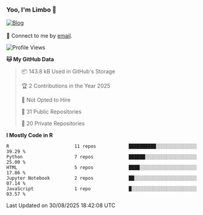 ### Yoo, I'm Limbo 👋
 [![Blog](https://img.shields.io/badge/Limbo-Blog-blue)](https://limboblog.netlify.app/)
<br></br>
💬 Connect to me by [email](mailto:slst_wangxuan@163.com). 
<!--START_SECTION:waka-->
![Profile Views](http://img.shields.io/badge/Profile%20Views-0-blue)

**🐱 My GitHub Data** 

> 📦 143.8 kB Used in GitHub's Storage 
 > 
> 🏆 2 Contributions in the Year 2025
 > 
> 🚫 Not Opted to Hire
 > 
> 📜 31 Public Repositories 
 > 
> 🔑 20 Private Repositories 
 > 
**I Mostly Code in R** 

```text
R                        11 repos            ██████████░░░░░░░░░░░░░░░   39.29 % 
Python                   7 repos             ██████░░░░░░░░░░░░░░░░░░░   25.00 % 
HTML                     5 repos             ████░░░░░░░░░░░░░░░░░░░░░   17.86 % 
Jupyter Notebook         2 repos             ██░░░░░░░░░░░░░░░░░░░░░░░   07.14 % 
JavaScript               1 repo              █░░░░░░░░░░░░░░░░░░░░░░░░   03.57 % 
```




 Last Updated on 30/08/2025 18:42:08 UTC
<!--END_SECTION:waka-->

